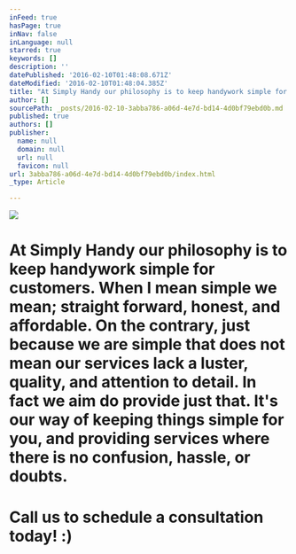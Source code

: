 ```yaml
---
inFeed: true
hasPage: true
inNav: false
inLanguage: null
starred: true
keywords: []
description: ''
datePublished: '2016-02-10T01:48:08.671Z'
dateModified: '2016-02-10T01:48:04.385Z'
title: "At Simply Handy our philosophy is to keep handywork simple for customers. When I mean simple we mean; straight forward, honest, and affordable. On the contrary, just because we are simple that does not mean our services lack a luster, quality, and attention to detail. In fact we aim do provide just that. It's our way of keeping things simple for you, and providing services where there is no confusion, hassle, or doubts.\_"
author: []
sourcePath: _posts/2016-02-10-3abba786-a06d-4e7d-bd14-4d0bf79ebd0b.md
published: true
authors: []
publisher:
  name: null
  domain: null
  url: null
  favicon: null
url: 3abba786-a06d-4e7d-bd14-4d0bf79ebd0b/index.html
_type: Article

---
```

![](https://the-grid-user-content.s3-us-west-2.amazonaws.com/1aff4260-37a0-4779-8d6e-d5ec159ade91.jpg)

# At Simply Handy our philosophy is to keep handywork simple for customers. When I mean simple we mean; straight forward, honest, and affordable. On the contrary, just because we are simple that does not mean our services lack a luster, quality, and attention to detail. In fact we aim do provide just that. It's our way of keeping things simple for you, and providing services where there is no confusion, hassle, or doubts. 

# Call us to schedule a consultation today! :)